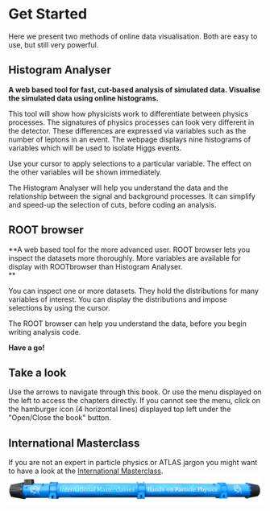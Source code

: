 # Get Started 
Here we present two methods of online data visualisation.  Both are easy to use, but still very powerful.  


## Histogram Analyser

**A web based tool for fast, cut-based analysis of simulated data. Visualise the simulated data using online histograms.**

This tool will show how physicists work to differentiate between physics processes.
The signatures of physics processes can look very different in the detector.
These differences are expressed via variables such as the number of leptons in an event.
The webpage displays nine histograms of variables which will be used to isolate Higgs events.  

Use your cursor to apply selections to a particular variable.
The effect on the other variables will be shown immediately.  

The Histogram Analyser will help you understand the data and the relationship between the signal and background processes. It can simplify and speed-up the selection of cuts, before coding an analysis.


## ROOT browser

**A web based tool for the more advanced user. ROOT browser lets you inspect the datasets more thoroughly.
More variables are available for display with ROOTbrowser than Histogram Analyser.  
**

You can inspect one or more datasets.
They hold the distributions for many variables of interest.
You can display the distributions and impose selections by using the cursor.

The ROOT browser can help you understand the data, before you begin writing analysis code.

**Have a go!**

## Take a look

Use the arrows to navigate through this book. Or use the menu displayed on the left to access the chapters directly.
If you cannot see the menu, click on the hamburger icon (4 horizontal lines) displayed top left under the "Open/Close the book" button. 

## International Masterclass

If you are not an expert in particle physics or ATLAS jargon you might want to have a look at the [International Masterclass](http://atlas.physicsmasterclasses.org/en/index.htm).
![](pictures/IntMasterclasses.png)

